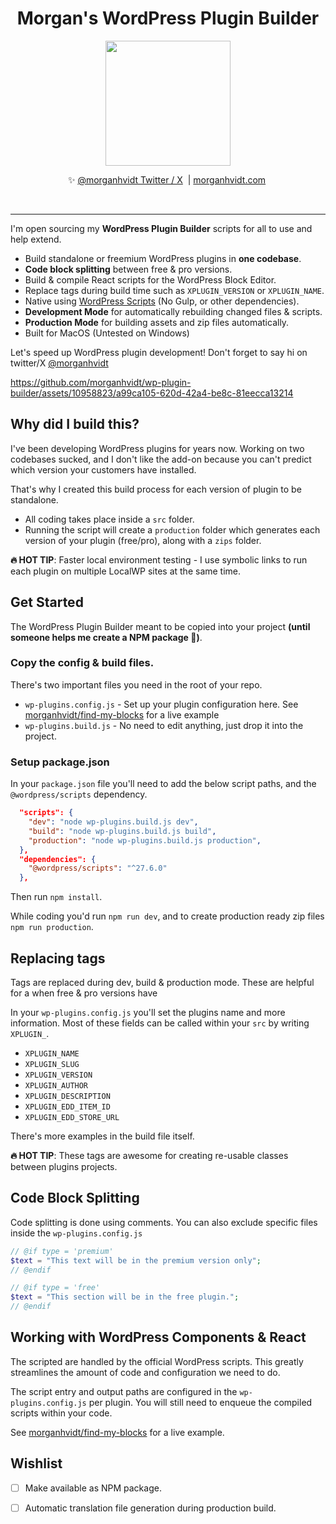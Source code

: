 
<h1 align="center">
Morgan's WordPress Plugin Builder
</h1>
<p align="center">
<img src="https://github.com/morganhvidt/wp-plugin-builder/assets/10958823/fc3d1eec-5b98-494e-b768-bb4c568aa3c7" width="200">
</p>

<p align="center">
✨ <a href="https://x.com/morganhvidt"> @morganhvidt Twitter / X</a>&nbsp | <a href="https://morganhvidt.com/"> morganhvidt.com</a>&nbsp
</p>
<br>

---

I'm open sourcing my **WordPress Plugin Builder** scripts for all to use and help extend.

- Build standalone or freemium WordPress plugins in **one codebase**.
- **Code block splitting** between free & pro versions.
- Build & compile React scripts for the WordPress Block Editor.
- Replace tags during build time such as `XPLUGIN_VERSION` or `XPLUGIN_NAME`.
- Native using [WordPress Scripts](https://www.npmjs.com/package/@wordpress/scripts) (No Gulp, or other dependencies).
- **Development Mode** for automatically rebuilding changed files & scripts.
- **Production Mode** for building assets and zip files automatically.
- Built for MacOS (Untested on Windows)

Let's speed up WordPress plugin development! Don't forget to say hi on twitter/X [@morganhvidt](https://x.com/morganhvidt)



https://github.com/morganhvidt/wp-plugin-builder/assets/10958823/a99ca105-620d-42a4-be8c-81eecca13214



## Why did I build this?

I've been developing WordPress plugins for years now. Working on two codebases sucked, and I don't like the add-on because you can't predict which version your customers have installed. 

That's why I created this build process for each version of plugin to be standalone. 

- All coding takes place inside a `src` folder.
- Running the script will create a `production` folder which generates each version of your plugin (free/pro), along with a `zips` folder.

**🔥 HOT TIP**: Faster local environment testing - I use symbolic links to run each plugin on multiple LocalWP sites at the same time.

## Get Started

The WordPress Plugin Builder meant to be copied into your project __(until someone helps me create a NPM package 👋)__.

### Copy the config & build files.
There's two important files you need in the root of your repo.

- `wp-plugins.config.js` - Set up your plugin configuration here. See [morganhvidt/find-my-blocks](https://github.com/morganhvidt/find-my-blocks) for a live example
- `wp-plugins.build.js` - No need to edit anything, just drop it into the project.

### Setup package.json

In your `package.json` file you'll need to add the below script paths, and the `@wordpress/scripts` dependency.

``` json
  "scripts": {
    "dev": "node wp-plugins.build.js dev",
    "build": "node wp-plugins.build.js build",
    "production": "node wp-plugins.build.js production",
  },
  "dependencies": {
    "@wordpress/scripts": "^27.6.0"
  },
```

Then run `npm install`.

While coding you'd run `npm run dev`, and to create production ready zip files `npm run production`.

## Replacing tags 

Tags are replaced during dev, build & production mode. These are helpful for a when free & pro versions have

In your `wp-plugins.config.js` you'll set the plugins name and more information. Most of these fields can be called within your `src` by writing `XPLUGIN_`.

- `XPLUGIN_NAME`
- `XPLUGIN_SLUG`
- `XPLUGIN_VERSION`
- `XPLUGIN_AUTHOR`
- `XPLUGIN_DESCRIPTION`
- `XPLUGIN_EDD_ITEM_ID`
- `XPLUGIN_EDD_STORE_URL`

There's more examples in the build file itself.

**🔥 HOT TIP**: These tags are awesome for creating re-usable classes between plugins projects.

## Code Block Splitting

Code splitting is done using comments. You can also exclude specific files inside the `wp-plugins.config.js`

``` php
// @if type = 'premium'
$text = "This text will be in the premium version only";
// @endif

// @if type = 'free'
$text = "This section will be in the free plugin.";
// @endif
```

## Working with WordPress Components & React

The scripted are handled by the official WordPress scripts. This greatly streamlines the amount of code and configuration we need to do.

The script entry and output paths are configured in the `wp-plugins.config.js` per plugin. You will still need to enqueue the compiled scripts within your code.

See [morganhvidt/find-my-blocks](https://github.com/morganhvidt/find-my-blocks) for a live example.

## Wishlist

- [ ] Make available as NPM package.
- [ ] Automatic translation file generation during production build. 

